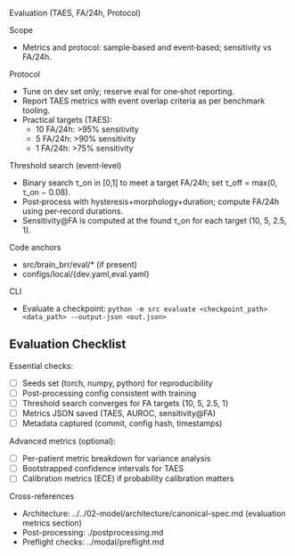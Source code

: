 Evaluation (TAES, FA/24h, Protocol)

Scope
- Metrics and protocol: sample‑based and event‑based; sensitivity vs FA/24h.

Protocol
- Tune on dev set only; reserve eval for one‑shot reporting.
- Report TAES metrics with event overlap criteria as per benchmark tooling.
- Practical targets (TAES):
  - 10 FA/24h: >95% sensitivity
  - 5 FA/24h: >90% sensitivity
  - 1 FA/24h: >75% sensitivity

Threshold search (event‑level)
- Binary search τ_on in [0,1] to meet a target FA/24h; set τ_off = max(0, τ_on − 0.08).
- Post‑process with hysteresis+morphology+duration; compute FA/24h using per‑record durations.
- Sensitivity@FA is computed at the found τ_on for each target (10, 5, 2.5, 1).

Code anchors
- src/brain_brr/eval/* (if present)
- configs/local/{dev.yaml,eval.yaml}

CLI
- Evaluate a checkpoint: `python -m src evaluate <checkpoint_path> <data_path> --output-json <out.json>`

## Evaluation Checklist

Essential checks:
- [ ] Seeds set (torch, numpy, python) for reproducibility
- [ ] Post-processing config consistent with training
- [ ] Threshold search converges for FA targets {10, 5, 2.5, 1}
- [ ] Metrics JSON saved (TAES, AUROC, sensitivity@FA)
- [ ] Metadata captured (commit, config hash, timestamps)

Advanced metrics (optional):
- [ ] Per-patient metric breakdown for variance analysis
- [ ] Bootstrapped confidence intervals for TAES
- [ ] Calibration metrics (ECE) if probability calibration matters

Cross-references
- Architecture: ../../02-model/architecture/canonical-spec.md (evaluation metrics section)
- Post-processing: ./postprocessing.md
- Preflight checks: ../modal/preflight.md
